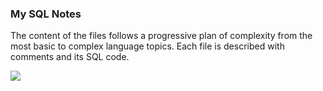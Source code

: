 ### My SQL Notes

The content of the files follows a progressive plan of complexity from the most basic to complex language topics. Each file is described with comments and its SQL code.

![](https://raw.githubusercontent.com/acosta032/postgresql-notes/main/readmefiles/mysql-img.png)
